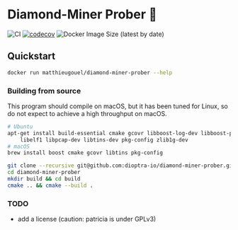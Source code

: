 # Diamond-Miner Prober :gem:

![CI](https://github.com/dioptra-io/diamond-miner-prober/workflows/CI/badge.svg)
[![codecov](https://codecov.io/gh/dioptra-io/diamond-miner-prober/branch/master/graph/badge.svg?token=NJUZI5GM34)](https://codecov.io/gh/dioptra-io/diamond-miner-prober)
![Docker Image Size (latest by date)](https://img.shields.io/docker/image-size/matthieugouel/diamond-miner-prober?logo=docker)

## Quickstart

```bash
docker run matthieugouel/diamond-miner-prober --help
```

### Building from source

This program should compile on macOS, but it has been tuned for Linux, so do not expect to achieve a high throughput on macOS.

```bash
# Ubuntu
apt-get install build-essential cmake gcovr libboost-log-dev libboost-program-options-dev \
    libelf1 libpcap-dev libtins-dev pkg-config zlib1g-dev
# macOS
brew install boost cmake gcovr libtins pkg-config
```

```bash
git clone --recursive git@github.com:dioptra-io/diamond-miner-prober.git
cd diamond-miner-prober
mkdir build && cd build
cmake .. && cmake --build .
```

### TODO
- add a license (caution: patricia is under GPLv3)
